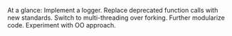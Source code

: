 At a glance:
Implement a logger.
Replace deprecated function calls with new standards.
Switch to multi-threading over forking.
Further modularize code.
Experiment with OO approach.
